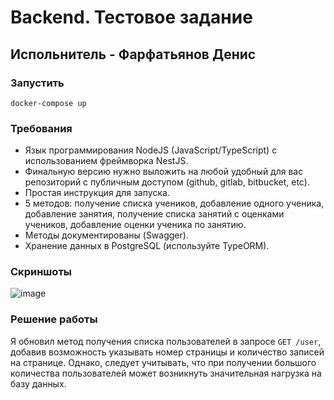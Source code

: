 # Backend. Тестовое задание 
## Испольнитель - Фарфатьянов Денис

### Запустить
```
docker-compose up
```

### Требования

- Язык программирования NodeJS (JavaScript/TypeScript) с использованием фреймворка NestJS.
- Финальную версию нужно выложить на любой удобный для вас репозиторий с публичным доступом (github, gitlab, bitbucket, etc).
- Простая инструкция для запуска.
- 5 методов: получение списка учеников, добавление одного ученика, добавление занятия, получение списка занятий с оценками учеников, добавление оценки ученика по занятию.
- Методы документированы (Swagger).
- Хранение данных в PostgreSQL (используйте TypeORM).

### Скриншоты
![image](https://github.com/francuze/lessons-project/assets/49876179/adb7f961-37f0-4f81-b1f0-0503b6926676)

### Решение работы
Я обновил метод получения списка пользователей в запросе `GET /user`, добавив возможность указывать номер страницы и количество записей на странице. Однако, следует учитывать, что при получении большого количества пользователей может возникнуть значительная нагрузка на базу данных.
